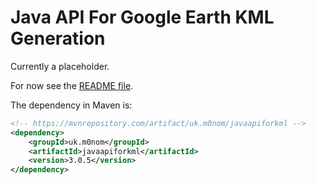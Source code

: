 # Java API For Google Earth KML Generation

Currently a placeholder. 

For now see the [README file](https://github.com/urbancamo/javaapiforkml/blob/master/README.md).

The dependency in Maven is:

```xml
<!-- https://mvnrepository.com/artifact/uk.m0nom/javaapiforkml -->
<dependency>
    <groupId>uk.m0nom</groupId>
    <artifactId>javaapiforkml</artifactId>
    <version>3.0.5</version>
</dependency>
```